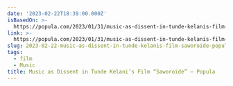 ```yaml
---
date: '2023-02-22T18:39:00.000Z'
isBasedOn: >-
  https://popula.com/2023/01/31/music-as-dissent-in-tunde-kelanis-film-saworoide/
link: >-
  https://popula.com/2023/01/31/music-as-dissent-in-tunde-kelanis-film-saworoide/
slug: 2023-02-22-music-as-dissent-in-tunde-kelanis-film-saworoide-popula
tags:
  - film
  - Music
title: Music as Dissent in Tunde Kelani’s Film “Saworoide” – Popula
---
```


